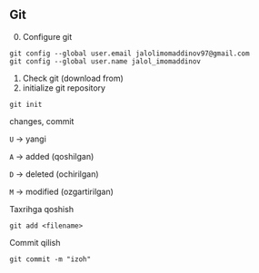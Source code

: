 ## Git
0. Configure git

```
git config --global user.email jalolimomaddinov97@gmail.com
git config --global user.name jalol_imomaddinov
```

1. Check git (download from)
2. initialize git repository

```
git init
```

changes, commit

`U` -> yangi

`A` -> added (qoshilgan)

`D` -> deleted (ochirilgan)

`M` -> modified (ozgartirilgan)

Taxrihga qoshish

```
git add <filename>
```

Commit qilish

```
git commit -m "izoh"
```